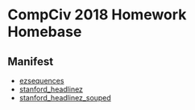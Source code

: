 # CompCiv 2018 Homework Homebase



## Manifest


- [ezsequences](ezsequences)
- [stanford_headlinez](stanford_headlinez)
- [stanford_headlinez_souped](stanford_headlinez_souped)

